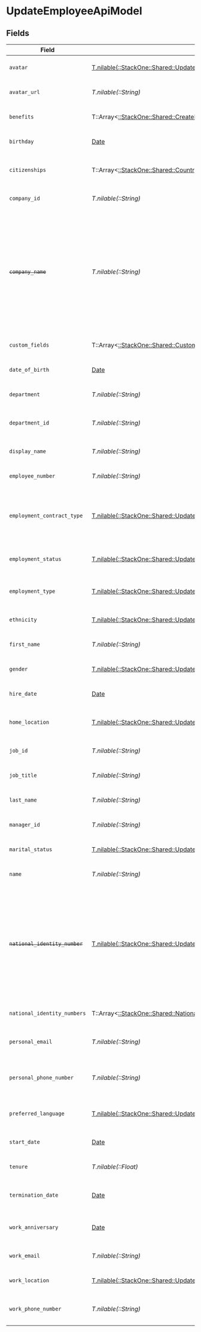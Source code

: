 # UpdateEmployeeApiModel


## Fields

| Field                                                                                                                                                 | Type                                                                                                                                                  | Required                                                                                                                                              | Description                                                                                                                                           | Example                                                                                                                                               |
| ----------------------------------------------------------------------------------------------------------------------------------------------------- | ----------------------------------------------------------------------------------------------------------------------------------------------------- | ----------------------------------------------------------------------------------------------------------------------------------------------------- | ----------------------------------------------------------------------------------------------------------------------------------------------------- | ----------------------------------------------------------------------------------------------------------------------------------------------------- |
| `avatar`                                                                                                                                              | [T.nilable(::StackOne::Shared::UpdateEmployeeApiModelAvatar)](../../models/shared/updateemployeeapimodelavatar.md)                                    | :heavy_minus_sign:                                                                                                                                    | The employee avatar                                                                                                                                   | https://example.com/avatar.png                                                                                                                        |
| `avatar_url`                                                                                                                                          | *T.nilable(::String)*                                                                                                                                 | :heavy_minus_sign:                                                                                                                                    | The employee avatar Url                                                                                                                               | https://example.com/avatar.png                                                                                                                        |
| `benefits`                                                                                                                                            | T::Array<[::StackOne::Shared::CreateHRISBenefit](../../models/shared/createhrisbenefit.md)>                                                           | :heavy_minus_sign:                                                                                                                                    | Current benefits of the employee                                                                                                                      |                                                                                                                                                       |
| `birthday`                                                                                                                                            | [Date](https://ruby-doc.org/stdlib-2.6.1/libdoc/date/rdoc/Date.html)                                                                                  | :heavy_minus_sign:                                                                                                                                    | The employee birthday                                                                                                                                 | 2021-01-01T00:00:00Z                                                                                                                                  |
| `citizenships`                                                                                                                                        | T::Array<[::StackOne::Shared::CountryCodeEnum](../../models/shared/countrycodeenum.md)>                                                               | :heavy_minus_sign:                                                                                                                                    | The citizenships of the Employee                                                                                                                      |                                                                                                                                                       |
| `company_id`                                                                                                                                          | *T.nilable(::String)*                                                                                                                                 | :heavy_minus_sign:                                                                                                                                    | The employee company id                                                                                                                               | 1234567890                                                                                                                                            |
| ~~`company_name`~~                                                                                                                                    | *T.nilable(::String)*                                                                                                                                 | :heavy_minus_sign:                                                                                                                                    | : warning: ** DEPRECATED **: This will be removed in a future release, please migrate away from it as soon as possible.<br/><br/>The employee company name | Example Corp                                                                                                                                          |
| `custom_fields`                                                                                                                                       | T::Array<[::StackOne::Shared::CustomFields](../../models/shared/customfields.md)>                                                                     | :heavy_minus_sign:                                                                                                                                    | The employee custom fields                                                                                                                            |                                                                                                                                                       |
| `date_of_birth`                                                                                                                                       | [Date](https://ruby-doc.org/stdlib-2.6.1/libdoc/date/rdoc/Date.html)                                                                                  | :heavy_minus_sign:                                                                                                                                    | The employee date_of_birth                                                                                                                            | 1990-01-01T00:00.000Z                                                                                                                                 |
| `department`                                                                                                                                          | *T.nilable(::String)*                                                                                                                                 | :heavy_minus_sign:                                                                                                                                    | The employee department                                                                                                                               | Physics                                                                                                                                               |
| `department_id`                                                                                                                                       | *T.nilable(::String)*                                                                                                                                 | :heavy_minus_sign:                                                                                                                                    | The employee department id                                                                                                                            | 3093                                                                                                                                                  |
| `display_name`                                                                                                                                        | *T.nilable(::String)*                                                                                                                                 | :heavy_minus_sign:                                                                                                                                    | The employee display name                                                                                                                             | Sir Issac Newton                                                                                                                                      |
| `employee_number`                                                                                                                                     | *T.nilable(::String)*                                                                                                                                 | :heavy_minus_sign:                                                                                                                                    | The assigned employee number                                                                                                                          | 125                                                                                                                                                   |
| `employment_contract_type`                                                                                                                            | [T.nilable(::StackOne::Shared::UpdateEmployeeApiModelEmploymentContractType)](../../models/shared/updateemployeeapimodelemploymentcontracttype.md)    | :heavy_minus_sign:                                                                                                                                    | The employment work schedule type (e.g., full-time, part-time)                                                                                        | full_time                                                                                                                                             |
| `employment_status`                                                                                                                                   | [T.nilable(::StackOne::Shared::UpdateEmployeeApiModelEmploymentStatus)](../../models/shared/updateemployeeapimodelemploymentstatus.md)                | :heavy_minus_sign:                                                                                                                                    | The employee employment status                                                                                                                        | active                                                                                                                                                |
| `employment_type`                                                                                                                                     | [T.nilable(::StackOne::Shared::UpdateEmployeeApiModelEmploymentType)](../../models/shared/updateemployeeapimodelemploymenttype.md)                    | :heavy_minus_sign:                                                                                                                                    | The employee employment type                                                                                                                          | full_time                                                                                                                                             |
| `ethnicity`                                                                                                                                           | [T.nilable(::StackOne::Shared::UpdateEmployeeApiModelEthnicity)](../../models/shared/updateemployeeapimodelethnicity.md)                              | :heavy_minus_sign:                                                                                                                                    | The employee ethnicity                                                                                                                                | white                                                                                                                                                 |
| `first_name`                                                                                                                                          | *T.nilable(::String)*                                                                                                                                 | :heavy_minus_sign:                                                                                                                                    | The employee first name                                                                                                                               | Issac                                                                                                                                                 |
| `gender`                                                                                                                                              | [T.nilable(::StackOne::Shared::UpdateEmployeeApiModelGender)](../../models/shared/updateemployeeapimodelgender.md)                                    | :heavy_minus_sign:                                                                                                                                    | The employee gender                                                                                                                                   | male                                                                                                                                                  |
| `hire_date`                                                                                                                                           | [Date](https://ruby-doc.org/stdlib-2.6.1/libdoc/date/rdoc/Date.html)                                                                                  | :heavy_minus_sign:                                                                                                                                    | The employee hire date                                                                                                                                | 2021-01-01T00:00.000Z                                                                                                                                 |
| `home_location`                                                                                                                                       | [T.nilable(::StackOne::Shared::UpdateEmployeeApiModelHomeLocation)](../../models/shared/updateemployeeapimodelhomelocation.md)                        | :heavy_minus_sign:                                                                                                                                    | The employee home location                                                                                                                            |                                                                                                                                                       |
| `job_id`                                                                                                                                              | *T.nilable(::String)*                                                                                                                                 | :heavy_minus_sign:                                                                                                                                    | The employee job id                                                                                                                                   | R-6789                                                                                                                                                |
| `job_title`                                                                                                                                           | *T.nilable(::String)*                                                                                                                                 | :heavy_minus_sign:                                                                                                                                    | The employee job title                                                                                                                                | Physicist                                                                                                                                             |
| `last_name`                                                                                                                                           | *T.nilable(::String)*                                                                                                                                 | :heavy_minus_sign:                                                                                                                                    | The employee last name                                                                                                                                | Newton                                                                                                                                                |
| `manager_id`                                                                                                                                          | *T.nilable(::String)*                                                                                                                                 | :heavy_minus_sign:                                                                                                                                    | The employee manager ID                                                                                                                               | 67890                                                                                                                                                 |
| `marital_status`                                                                                                                                      | [T.nilable(::StackOne::Shared::UpdateEmployeeApiModelMaritalStatus)](../../models/shared/updateemployeeapimodelmaritalstatus.md)                      | :heavy_minus_sign:                                                                                                                                    | The employee marital status                                                                                                                           | single                                                                                                                                                |
| `name`                                                                                                                                                | *T.nilable(::String)*                                                                                                                                 | :heavy_minus_sign:                                                                                                                                    | The employee name                                                                                                                                     | Issac Newton                                                                                                                                          |
| ~~`national_identity_number`~~                                                                                                                        | [T.nilable(::StackOne::Shared::UpdateEmployeeApiModelNationalIdentityNumber)](../../models/shared/updateemployeeapimodelnationalidentitynumber.md)    | :heavy_minus_sign:                                                                                                                                    | : warning: ** DEPRECATED **: This will be removed in a future release, please migrate away from it as soon as possible.<br/><br/>The national identity number |                                                                                                                                                       |
| `national_identity_numbers`                                                                                                                           | T::Array<[::StackOne::Shared::NationalIdentityNumberApiModel](../../models/shared/nationalidentitynumberapimodel.md)>                                 | :heavy_minus_sign:                                                                                                                                    | The national identity numbers                                                                                                                         |                                                                                                                                                       |
| `personal_email`                                                                                                                                      | *T.nilable(::String)*                                                                                                                                 | :heavy_minus_sign:                                                                                                                                    | The employee personal email                                                                                                                           | isaac.newton@example.com                                                                                                                              |
| `personal_phone_number`                                                                                                                               | *T.nilable(::String)*                                                                                                                                 | :heavy_minus_sign:                                                                                                                                    | The employee personal phone number                                                                                                                    | +1234567890                                                                                                                                           |
| `preferred_language`                                                                                                                                  | [T.nilable(::StackOne::Shared::UpdateEmployeeApiModelPreferredLanguage)](../../models/shared/updateemployeeapimodelpreferredlanguage.md)              | :heavy_minus_sign:                                                                                                                                    | The employee preferred language                                                                                                                       | en_US                                                                                                                                                 |
| `start_date`                                                                                                                                          | [Date](https://ruby-doc.org/stdlib-2.6.1/libdoc/date/rdoc/Date.html)                                                                                  | :heavy_minus_sign:                                                                                                                                    | The employee start date                                                                                                                               | 2021-01-01T00:00.000Z                                                                                                                                 |
| `tenure`                                                                                                                                              | *T.nilable(::Float)*                                                                                                                                  | :heavy_minus_sign:                                                                                                                                    | The employee tenure                                                                                                                                   | 2                                                                                                                                                     |
| `termination_date`                                                                                                                                    | [Date](https://ruby-doc.org/stdlib-2.6.1/libdoc/date/rdoc/Date.html)                                                                                  | :heavy_minus_sign:                                                                                                                                    | The employee termination date                                                                                                                         | 2021-01-01T00:00:00Z                                                                                                                                  |
| `work_anniversary`                                                                                                                                    | [Date](https://ruby-doc.org/stdlib-2.6.1/libdoc/date/rdoc/Date.html)                                                                                  | :heavy_minus_sign:                                                                                                                                    | The employee work anniversary                                                                                                                         | 2021-01-01T00:00:00Z                                                                                                                                  |
| `work_email`                                                                                                                                          | *T.nilable(::String)*                                                                                                                                 | :heavy_minus_sign:                                                                                                                                    | The employee work email                                                                                                                               | newton@example.com                                                                                                                                    |
| `work_location`                                                                                                                                       | [T.nilable(::StackOne::Shared::UpdateEmployeeApiModelWorkLocation)](../../models/shared/updateemployeeapimodelworklocation.md)                        | :heavy_minus_sign:                                                                                                                                    | The employee work location                                                                                                                            |                                                                                                                                                       |
| `work_phone_number`                                                                                                                                   | *T.nilable(::String)*                                                                                                                                 | :heavy_minus_sign:                                                                                                                                    | The employee work phone number                                                                                                                        | +1234567890                                                                                                                                           |